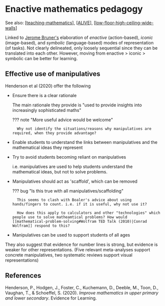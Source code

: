 # Enactive mathematics pedagogy

See also: [[teaching-mathematics]], [[ALIVE]], [[low-floor-high-ceiling-wide-walls]]

Linked to [Jerome Bruner's](https://en.wikipedia.org/wiki/Jerome_Bruner#Developmental_psychology) elaboration of _enactive_ (action-based), _iconic_ (image-based), and _symbolic_ (language-based) modes of representation (of tasks). Not clearly delineated, only loosely sequential since they can be translated into each other. However, moving from enactive > iconic > symbolic can be better for learning.

## Effective use of manipulatives


Henderson et al (2020) offer the following

- Ensure there is a clear rationale

    The main rationale they provide is "used to provide insights into increasingly sophisticated maths"

    ??? note "More useful advice would be welcome"

        Why not identify the situations/reasons why manipulatives are required, when they provide advantage?

- Enable students to understand the links between manipulatives and the mathematical ideas they represent

- Try to avoid students becoming reliant on manipulatives

    i.e. manipulatives are used to help students understand the mathematical ideas, but not to solve problems.

- Manipulatives should act as 'scaffold', which can be removed

    ??? bug "Is this true with all manipulatives/scaffolding"

        This seems to clash with Boaler's advice about using hands/fingers to count. i.e. if it is useful, why not use it? 

        How does this apply to calculators and other "technologies" which people use to solve matheamtical problems? How would [[mathematical-problem-solving#Wolfram TED Talk (2010)|Conrad Wolfram]] respond to this?

- Manipulatives can be used to support students of all ages

They also suggest that evidence for number lines is strong, but evidence is weaker for other representations. (Five relevant meta-analyses support concrete manipulatives, two systematic reviews support visual representations)

## References

Henderson, P., Hodgen, J., Foster, C., Kuchemann, D., Deeble, M., Toon, D., Vaughan, T., & Schoeffel, S. (2020). *Improve mathematics in upper primary and lower secondary*. Evidence for Learning.

[//begin]: # "Autogenerated link references for markdown compatibility"
[teaching-mathematics]: teaching-mathematics "Teaching Mathematics"
[ALIVE]: alive "ALIVE"
[low-floor-high-ceiling-wide-walls]: ../low-floor-high-ceiling-wide-walls "Low Floor, High Ceiling, Wide Walls"
[//end]: # "Autogenerated link references"